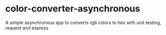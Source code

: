 # color-converter-asynchronous
A simple asynchronous app to converts rgb colors to hex with unit testing, request and express
